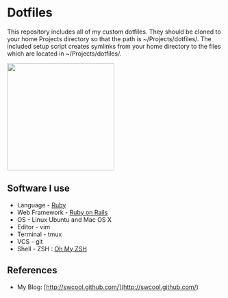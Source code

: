 # Dotfiles

This repository includes all of my custom dotfiles. They should be cloned to your home Projects directory so that the path is ~/Projects/dotfiles/. The included setup script creates symlinks from your home directory to the files which are located in ~/Projects/dotfiles/.

<img
src="https://cdn-images-1.medium.com/max/800/1*ayVl2ie6CS0Flqr8TxoYgQ.png"
width="250">

## Software I use

  * Language - [Ruby][1]
  * Web Framework - [Ruby on Rails][2]
  * OS - Linux Ubuntu and Mac OS X
  * Editor - vim
  * Terminal - tmux
  * VCS - git
  * Shell - ZSH : [Oh My ZSH](https://github.com/robbyrussell/oh-my-zsh)


## References

  * My Blog: [http://swcool.github.com/](http://swcool.github.com/)
  
[1]: https://github.com/ruby/ruby
[2]: https://github.com/rails/rails



